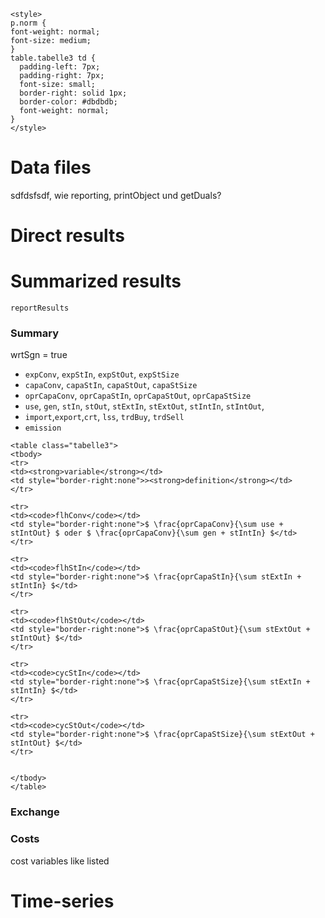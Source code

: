 ```@raw html
<style>
p.norm {
font-weight: normal;
font-size: medium;
}
table.tabelle3 td {
  padding-left: 7px;
  padding-right: 7px;
  font-size: small;
  border-right: solid 1px;
  border-color: #dbdbdb;
  font-weight: normal;
}
</style>
```

Data files
=================

sdfdsfsdf, wie reporting, printObject und getDuals?

# Direct results



# Summarized results

```@docs
reportResults
```

### Summary

wrtSgn = true

* `expConv`, `expStIn`, `expStOut`, `expStSize`
* `capaConv`, `capaStIn`, `capaStOut`,  `capaStSize`
* `oprCapaConv`, `oprCapaStIn`, `oprCapaStOut`, `oprCapaStSize`
* `use`, `gen`, `stIn`, `stOut`, `stExtIn`, `stExtOut`, `stIntIn`, `stIntOut`,
*  `import`,`export`,`crt`, `lss`, `trdBuy`, `trdSell`
* `emission`

```@raw html
<table class="tabelle3">
<tbody>
<tr>
<td><strong>variable</strong></td>
<td style="border-right:none">><strong>definition</strong></td>
</tr>

<tr>
<td><code>flhConv</code></td>
<td style="border-right:none">$ \frac{oprCapaConv}{\sum use + stIntOut} $ oder $ \frac{oprCapaConv}{\sum gen + stIntIn} $</td>
</tr>

<tr>
<td><code>flhStIn</code></td>
<td style="border-right:none">$ \frac{oprCapaStIn}{\sum stExtIn + stIntIn} $</td>
</tr>

<tr>
<td><code>flhStOut</code></td>
<td style="border-right:none">$ \frac{oprCapaStOut}{\sum stExtOut + stIntOut} $</td>
</tr>

<tr>
<td><code>cycStIn</code></td>
<td style="border-right:none">$ \frac{oprCapaStSize}{\sum stExtIn + stIntIn} $</td>
</tr>

<tr>
<td><code>cycStOut</code></td>
<td style="border-right:none">$ \frac{oprCapaStSize}{\sum stExtOut + stIntOut} $</td>
</tr>


</tbody>
</table>
```

### Exchange

### Costs

cost variables like listed

# Time-series
